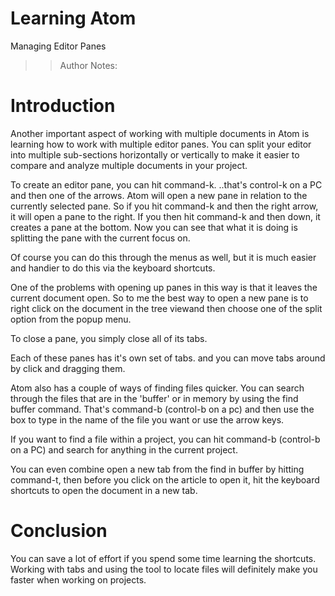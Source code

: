 <!-- .slide: data-state="title" -->
# Learning Atom
Managing Editor Panes

> > Author Notes:

# Introduction
Another important aspect of working with multiple documents in Atom is learning how to work with multiple editor panes. You can split your editor into multiple sub-sections horizontally or vertically to make it easier to compare and analyze multiple documents in your project.

To create an editor pane, you can hit command-k. ..that's control-k on a PC and then one of the arrows. Atom will open a new pane in relation to the currently selected pane. So if you hit command-k and then the right arrow, it will open a pane to the right. If you then hit command-k and then down, it creates a pane at the bottom. Now you can see that what it is doing is splitting the pane with the current focus on.

Of course you can do this through the menus as well, but it is much easier and handier to do this via the keyboard shortcuts.

One of the problems with opening up panes in this way is that it leaves the current document open. So to me the best way to open a new pane is to right click on the document in the tree viewand then choose one of the split option from the popup menu.

To close a pane, you simply close all of its tabs.

Each of these panes has it's own set of tabs. and you can move tabs around by click and dragging them.

Atom also has a couple of ways of finding files quicker. You can search through the files that are in the 'buffer' or in memory by using the find buffer command. That's command-b (control-b on a pc) and then use the box to type in the name of the file you want or use the arrow keys.

If you want to find a file within a project, you can hit command-b (control-b on a PC) and search for anything in the current project.

You can even combine open a new tab from the find in buffer by hitting command-t, then before you click on the article to open it, hit the keyboard shortcuts to open the document in a new tab.

# Conclusion
You can save a lot of effort if you spend some time learning the shortcuts. Working with tabs and using the tool to locate files will definitely make you faster when working on projects.
